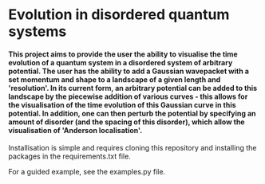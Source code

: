 ﻿# Evolution in disordered quantum systems
 
 #### This project aims to provide the user the ability to visualise the time evolution of a quantum system in a disordered system of arbitrary potential. The user has the ability to add a Gaussian wavepacket with a set momentum and shape to a landscape of a given length and 'resolution'. In its current form, an arbitrary potential can be added to this landscape by the piecewise addition of various curves - this allows for the visualisation of the time evolution of this Gaussian curve in this potential. In addition, one can then perturb the potential by specifying an amount of disorder (and the spacing of this disorder), which allow the visualisation of 'Anderson localisation'.

Installisation is simple and requires cloning this repository and installing the packages in the requirements.txt file.

For a guided example, see the examples.py file.

